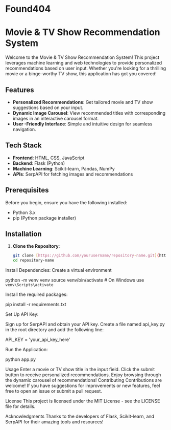 # Found404

# Movie & TV Show Recommendation System

Welcome to the Movie & TV Show Recommendation System! This project leverages machine learning and web technologies to provide personalized recommendations based on user input. Whether you're looking for a thrilling movie or a binge-worthy TV show, this application has got you covered!

## Features

- **Personalized Recommendations**: Get tailored movie and TV show suggestions based on your input.
- **Dynamic Image Carousel**: View recommended titles with corresponding images in an interactive carousel format.
- **User -Friendly Interface**: Simple and intuitive design for seamless navigation.

## Tech Stack

- **Frontend**: HTML, CSS, JavaScript
- **Backend**: Flask (Python)
- **Machine Learning**: Scikit-learn, Pandas, NumPy
- **APIs**: SerpAPI for fetching images and recommendations

## Prerequisites

Before you begin, ensure you have the following installed:

- Python 3.x
- pip (Python package installer)

## Installation

1. **Clone the Repository**:
   ```bash
   git clone [https://github.com/yourusername/repository-name.git](https://github.com/HarishDvs/Found404.git)
   cd repository-name


Install Dependencies: Create a virtual environment

python -m venv venv
source venv/bin/activate  # On Windows use `venv\Scripts\activate`

Install the required packages:

pip install -r requirements.txt

Set Up API Key:

Sign up for SerpAPI and obtain your API key.
Create a file named api_key.py in the root directory and add the following line:

API_KEY = 'your_api_key_here'


Run the Application:

python app.py


Usage
Enter a movie or TV show title in the input field.
Click the submit button to receive personalized recommendations.
Enjoy browsing through the dynamic carousel of recommendations!
Contributing
Contributions are welcome! If you have suggestions for improvements or new features, feel free to open an issue or submit a pull request.

License
This project is licensed under the MIT License - see the LICENSE file for details.

Acknowledgments
Thanks to the developers of Flask, Scikit-learn, and SerpAPI for their amazing tools and resources!
